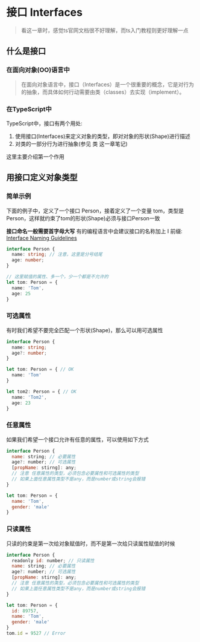 # 接口 Interfaces

> 看这一章时，感觉ts官网文档很不好理解，而ts入门教程则更好理解一点

## 什么是接口
### 在面向对象(OO)语言中
> 在面向对象语言中，接口（Interfaces）是一个很重要的概念，它是对行为的抽象，而具体如何行动需要由类（classes）去实现（implement）。
### 在TypeScript中
TypeScript中，接口有两个用处:
1. 使用接口(Interfaces)来定义对象的类型，即对对象的形状(Shape)进行描述
2. 对类的一部分行为进行抽象(参见 类 这一章笔记)

这里主要介绍第一个作用

## 用接口定义对象类型
### 简单示例
下面的例子中，定义了一个接口 Person，接着定义了一个变量 tom，类型是Person，这样就约束了tom的形状(Shape)必须与接口Person一致

**接口命名一般需要首字母大写** 有的编程语言中会建议接口的名称加上 I 前缀: [Interface Naming Guidelines](https://docs.microsoft.com/en-us/previous-versions/dotnet/netframework-1.1/8bc1fexb(v=vs.71)?redirectedfrom=MSDN)
```ts
interface Person {
  name: string; // 注意，这里是分号结尾
  age: number;
}

// 这里赋值的属性、多一个，少一个都是不允许的
let tom: Person = {
  name: 'Tom',
  age: 25
}
```

### 可选属性
有时我们希望不要完全匹配一个形状(Shape)，那么可以用可选属性
```ts
interface Person {
  name: string;
  age?: number;
}

let tom: Person = { // OK
  name: 'Tom'
}

let tom2: Person = { // OK
  name: 'Tom2',
  age: 23
}
```

### 任意属性
如果我们希望一个接口允许有任意的属性，可以使用如下方式
```js
interface Person {
  name: string; // 必要属性
  age?: number; // 可选属性
  [propName: stirng]: any; 
  // 注意 任意属性的类型，必须包含必要属性和可选属性的类型
  // 如果上面任意属性类型不是any，而是number或string会报错
}

let tom: Person = {
  name: 'Tom',
  gender: 'male'
}
```

### 只读属性
只读的约束是第一次给对象赋值时，而不是第一次给只读属性赋值的时候
```js
interface Person {
  readonly id: number; // 只读属性
  name: string; // 必要属性
  age?: number; // 可选属性
  [propName: stirng]: any;
  // 注意 任意属性的类型，必须包含必要属性和可选属性的类型
  // 如果上面任意属性类型不是any，而是number或string会报错
}

let tom: Person = {
  id: 89757,
  name: 'Tom',
  gender: 'male'
}
tom.id = 9527 // Error
```

